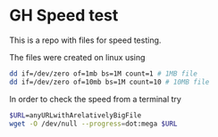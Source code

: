 # GH Speed test

This is a repo with files for speed testing.

The files were created on linux using

```sh
dd if=/dev/zero of=1mb bs=1M count=1 # 1MB file
dd if=/dev/zero of=10mb bs=1M count=10 # 10MB file
```

In order to check the speed from a terminal try

```sh
$URL=anyURLwithArelativelyBigFile
wget -O /dev/null --progress=dot:mega $URL
```
